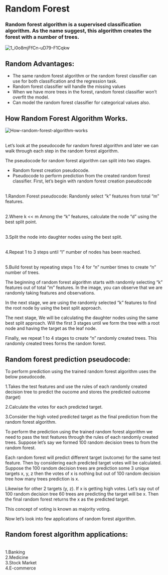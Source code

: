 # Random Forest 
### Random forest algorithm is a supervised classification algorithm. As the name suggest, this algorithm creates the forest with a number of trees.

![1_i0o8mjFfCn-uD79-F1Cqkw](https://user-images.githubusercontent.com/49519213/70375939-1d475880-1904-11ea-8037-744b3541d17e.png)


## Random Advantages:
 * The same random forest algorithm or the random forest classifier can use for both classification and the regression task.
 * Random forest classifier will handle the missing values
 * When we have more trees in the forest, random forest classifier won’t overfit the model.
 * Can model the random forest classifier for categorical values also.
 ## How Random Forest Algorithm Works.
 

![How-random-forest-algorithm-works](https://user-images.githubusercontent.com/49519213/70375694-24209c00-1901-11ea-96c4-b1a3e32be999.jpg)


<br>Let’s look at the pseudocode for random forest algorithm and later we can walk through each step in the random forest algorithm.

The pseudocode for random forest algorithm can split into two stages.

* Random forest creation pseudocode.
* Pseudocode to perform prediction from the created random forest classifier.
First, let’s begin with random forest creation pseudocode

<br> 1.Random Forest pseudocode:
    Randomly select “k” features from total “m” features.

<br> 2.Where k << m
     Among the “k” features, calculate the node “d” using the best split point.

<br> 3.Split the node into daughter nodes using the best split.

<br> 4.Repeat 1 to 3 steps until “l” number of nodes has been reached.

<br> 5.Build forest by repeating steps 1 to 4 for “n” number times to create “n” number of trees.

The beginning of random forest algorithm starts with randomly selecting “k” features out of total “m” features. In the image, you can observe that we are randomly taking features and observations.

In the next stage, we are using the randomly selected “k” features to find the root node by using the best split approach.

The next stage, We will be calculating the daughter nodes using the same best split approach. Will the first 3 stages until we form the tree with a root node and having the target as the leaf node.

Finally, we repeat 1 to 4 stages to create “n” randomly created trees. This randomly created trees forms the random forest.

## Random forest prediction pseudocode:
To perform prediction using the trained random forest algorithm uses the below pseudocode.

1.Takes the test features and use the rules of each randomly created decision tree to predict the oucome and stores the predicted outcome (target)

2.Calculate the votes for each predicted target.

3.Consider the high voted predicted target as the final prediction from the random forest algorithm.

To perform the prediction using the trained random forest algorithm we need to pass the test features through the rules of each randomly created trees. Suppose let’s say we formed 100 random decision trees to from the random forest.

Each random forest will predict different target (outcome) for the same test feature. Then by considering each predicted target votes will be calculated. Suppose the 100 random decision trees are prediction some 3 unique targets x, y, z then the votes of x is nothing but out of 100 random decision tree how many trees prediction is x.

Likewise for other 2 targets (y, z). If x is getting high votes. Let’s say out of 100 random decision tree 60 trees are predicting the target will be x. Then the final random forest returns the x as the predicted target.

This concept of voting is known as majority voting.

Now let’s look into few applications of random forest algorithm.

## Random forest algorithm applications:
<br>1.Banking
<br>2.Medicine
<br>3.Stock Market
<br>4.E-commerce
